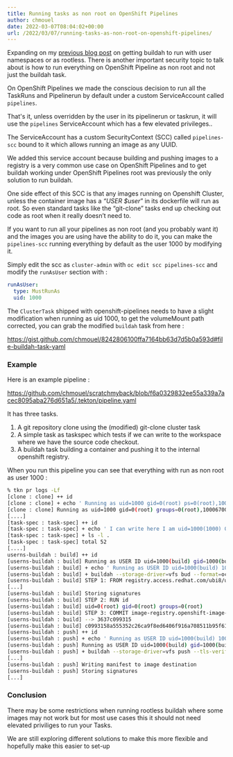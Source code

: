```yaml
---
title: Running tasks as non root on OpenShift Pipelines
author: chmouel
date: 2022-03-07T08:04:02+00:00
url: /2022/03/07/running-tasks-as-non-root-on-openshift-pipelines/
---
```

Expanding on my [previous blog post][1] on getting buildah to run with user namespaces or as rootless. There is another important security topic to talk about is how to run everything on OpenShift Pipeline as non root and not just the buildah task.

On OpenShift Pipelines we made the conscious decision to run all the TaskRuns and Pipelinerun by default under a custom ServiceAccount called `pipelines`.

That's it, unless overridden by the user in its pipelinerun or taskrun, it will use the `pipelines` ServiceAccount which has a few elevated privileges..

The ServiceAccount has a custom SecurityContext (SCC) called `pipelines-scc` bound to it which allows running an image as any UUID.

We added this service account because building and pushing images to a registry is a very common use case on OpenShift Pipelines and to get buildah working under OpenShift Pipelines root was previously the only solution to run buildah.

One side effect of this SCC is that any images running on Openshift Cluster, unless the container image has a _“USER $user_” in its dockerfile will run as root. So even standard tasks like the “git-clone” tasks end up checking out code as root when it really doesn’t need to.

If you want to run all your pipelines as non root (and you probably want it) and the images you are using have the ability to do it, you can make the `pipelines-scc` running everything by default as the user 1000 by modifying it.

Simply edit the scc as `cluster-admin` with `oc edit scc pipelines-scc` and modify the `runAsUser` section with :

```yaml
runAsUser:
  type: MustRunAs
  uid: 1000
```

The `ClusterTask` shipped with openshift-pipelines needs to have a slight modification when running as uid 1000, to get the volumeMount path corrected, you can grab the modified `buildah` task from here :

<https://gist.github.com/chmouel/8242806100ffa7164bb63d7d5b0a593d#file-buildah-task-yaml>

### Example

Here is an example pipeline :

<https://github.com/chmouel/scratchmyback/blob/f6a0329832ee55a339a7acec8095aba276d651a5/.tekton/pipeline.yaml>

It has three tasks.

  1. A git repository clone using the (modified) git-clone cluster task
  2. A simple task as taskspec which tests if we can write to the workspace where we have the source code checkout.
  3. A buildah task building a container and pushing it to the internal openshift registry.

When you run this pipeline you can see that everything with run as non root as user 1000 :

```bash
% tkn pr logs -Lf
[clone : clone] ++ id
[clone : clone] + echo ' Running as uid=1000 gid=0(root) ps=0(root),1000670000' 
[clone : clone] Running as uid=1000 gid=0(root) groups=0(root),1000670000
[....]
[task-spec : task-spec] ++ id
[task-spec : task-spec] + echo ' I can write here I am uid=1000(1000) 0(root) groups=0(root),1000670000' 
[task-spec : task-spec] + ls -l .
[task-spec : task-spec] total 52
[....]
userns-buildah : build] ++ id
[userns-buildah : build] Running as USER ID uid=1000(build) gid=1000(build) ps=1000(build),1000670000
[userns-buildah : build] + echo ' Running as USER ID uid=1000(build) 1000(build) groups=1000(build),1000670000' 
[userns-buildah : build] + buildah --storage-driver=vfs bud --format=oci --tls-fy=true --no-cache -f ./Dockerfile -t image-registry.openshift-image-stry.svc:5000/test/userns:latest .
[userns-buildah : build] STEP 1: FROM registry.access.redhat.com/ubi8/ubi-mal:8.5
[...]
[userns-buildah : build] Storing signatures
[userns-buildah : build] STEP 2: RUN id
[userns-buildah : build] uid=0(root) gid=0(root) groups=0(root)
[userns-buildah : build] STEP 3: COMMIT image-registry.openshift-image-stry.svc:5000/test/userns:latest
[userns-buildah : build] --> 3637c099315
[userns-buildah : build] c0993158a555352c26ca9f8ed6406f916a708511b95f6135a8ba02432b96
[userns-buildah : push] ++ id
[userns-buildah : push] + echo ' Running as USER ID uid=1000(build) 1000(build) groups=1000(build),1000670000' 
[userns-buildah : push] Running as USER ID uid=1000(build) gid=1000(build) ps=1000(build),1000670000
[userns-buildah : push] + buildah --storage-driver=vfs push --tls-verify=true --stfile /workspace/source/image-digest image-registry.openshift-image-stry.svc:5000/test/userns:latest docker://image-registry.openshift-image-stry.svc:5000/test/userns:latest
[...]
[userns-buildah : push] Writing manifest to image destination
[userns-buildah : push] Storing signatures
[...]
```

### Conclusion

There may be some restrictions when running rootless buildah where some images may not work but for most use cases this it should not need elevated priviliges to run your Tasks.

We are still exploring different solutions to make this more flexible and hopefully make this easier to set-up

 [1]: https://blog.chmouel.com/2022/01/25/user-namespaces-with-buildah-and-openshift-pipelines/ " previous blog post"
